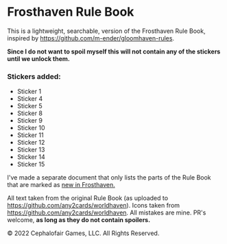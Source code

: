 # Frosthaven Rule Book

This is a lightweight, searchable, version of the Frosthaven Rule Book, inspired by https://github.com/m-ender/gloomhaven-rules. 

**Since I do not want to spoil myself this will not contain any of the stickers until we unlock them.**

### Stickers added:

- Sticker 1
- Sticker 4
- Sticker 5
- Sticker 8
- Sticker 9
- Sticker 10
- Sticker 11
- Sticker 12
- Sticker 13
- Sticker 14
- Sticker 15

I've made a separate document that only lists the parts of the Rule Book that are marked as [new in Frosthaven.](./new-to-frosthaven.md)

All text taken from the original Rule Book (as uploaded to https://github.com/any2cards/worldhaven). Icons taken from https://github.com/any2cards/worldhaven. All mistakes are mine. PR's welcome, **as long as they do not contain spoilers.**

© 2022 Cephalofair Games, LLC. All Rights Reserved.